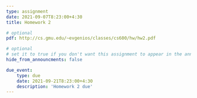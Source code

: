 ```yaml
---
type: assignment
date: 2021-09-07T8:23:00+4:30
title: Homework 2

# optional 
pdf: http://cs.gmu.edu/~evgenios/classes/cs600/hw/hw2.pdf

# optional
# set it to true if you don't want this assignment to appear in the announcements section
hide_from_announcments: false

due_event: 
    type: due
    date: 2021-09-21T8:23:00+4:30
    description: 'Homework 2 due'
---
```

